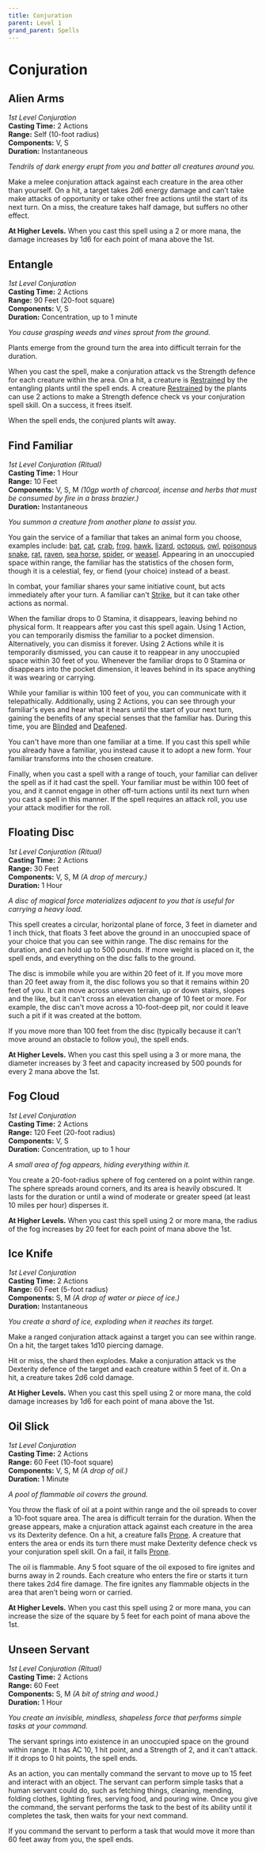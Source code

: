 ```yaml
---
title: Conjuration
parent: Level 1
grand_parent: Spells
---
```


# Conjuration

## Alien Arms
*1st Level Conjuration*<br>
**Casting Time:** 2 Actions<br>
**Range:** Self (10-foot radius)<br>
**Components:** V, S<br>
**Duration:** Instantaneous

*Tendrils of dark energy erupt from you and batter all creatures around you.*

Make a melee conjuration attack against each creature in the area other than yourself. On a hit, a target takes 2d6 energy damage and can’t take make attacks of opportunity or take other free actions until the start of its next turn. On a miss, the creature takes half damage, but suffers no other effect.

**At Higher Levels.** When you cast this spell using a 2 or more mana, the damage increases by 1d6 for each point of mana above the 1st.

## Entangle
*1st Level Conjuration*<br>
**Casting Time:** 2 Actions<br>
**Range:** 90 Feet (20-foot square)<br>
**Components:** V, S<br>
**Duration:** Concentration, up to 1 minute

*You cause grasping weeds and vines sprout from the ground.*

Plants emerge from the ground turn the area into difficult terrain for the duration.

When you cast the spell, make a conjuration attack vs the Strength defence for each creature within the area. On a hit, a creature is [Restrained](https://stormchaserroleplaying.com/stormchaserRPG/Conditions/Restrained/) by the entangling plants until the spell ends. A creature [Restrained](https://stormchaserroleplaying.com/stormchaserRPG/Conditions/Restrained/) by the plants can use 2 actions to make a Strength defence check vs your conjuration spell skill. On a success, it frees itself.

When the spell ends, the conjured plants wilt away.

## Find Familiar
*1st Level Conjuration (Ritual)*<br>
**Casting Time:** 1 Hour<br>
**Range:** 10 Feet<br>
**Components:** V, S, M *(10gp worth of charcoal, incense and herbs that must be consumed by fire in a brass brazier.)*<br>
**Duration:** Instantaneous

*You summon a creature from another plane to assist you.*

You gain the service of a familiar that takes an animal form you choose, examples include: [bat](), [cat](), [crab](), [frog](), [hawk](), [lizard](), [octopus](), [owl](), [poisonous snake](), [rat](), [raven](), [sea horse](), [spider](), or [weasel](). Appearing in an unoccupied space within range, the familiar has the statistics of the chosen form, though it is a celestial, fey, or fiend (your choice) instead of a beast.

In combat, your familiar shares your same initiative count, but acts immediately after your turn. A familiar can't [Strike](https://stormchaserroleplaying.com/stormchaserRPG/Combat/Actions/Strike/), but it can take other actions as normal.

When the familiar drops to 0 Stamina, it disappears, leaving behind no physical form. It reappears after you cast this spell again. Using 1 Action, you can temporarily dismiss the familiar to a pocket dimension. Alternatively, you can dismiss it forever. Using 2 Actions while it is temporarily dismissed, you can cause it to reappear in any unoccupied space within 30 feet of you. Whenever the familiar drops to 0 Stamina or disappears into the pocket dimension, it leaves behind in its space anything it was wearing or carrying.

While your familiar is within 100 feet of you, you can communicate with it telepathically. Additionally, using 2 Actions, you can see through your familiar's eyes and hear what it hears until the start of your next turn, gaining the benefits of any special senses that the familiar has. During this time, you are [Blinded](https://stormchaserroleplaying.com/stormchaserRPG/Conditions/Blinded/) and [Deafened](https://stormchaserroleplaying.com/stormchaserRPG/Conditions/Deafened/).

You can't have more than one familiar at a time. If you cast this spell while you already have a familiar, you instead cause it to adopt a new form. Your familiar transforms into the chosen creature.

Finally, when you cast a spell with a range of touch, your familiar can deliver the spell as if it had cast the spell. Your familiar must be within 100 feet of you, and it cannot engage in other off-turn actions until its next turn when you cast a spell in this manner. If the spell requires an attack roll, you use your attack modifier for the roll.

## Floating Disc
*1st Level Conjuration (Ritual)*<br>
**Casting Time:** 2 Actions<br>
**Range:** 30 Feet<br>
**Components:** V, S, M *(A drop of mercury.)*<br>
**Duration:** 1 Hour

*A disc of magical force materializes adjacent to you that is useful for carrying a heavy load.*

This spell creates a circular, horizontal plane of force, 3 feet in diameter and 1 inch thick, that floats 3 feet above the ground in an unoccupied space of your choice that you can see within range. The disc remains for the duration, and can hold up to 500 pounds. If more weight is placed on it, the spell ends, and everything on the disc falls to the ground.

The disc is immobile while you are within 20 feet of it. If you move more than 20 feet away from it, the disc follows you so that it remains within 20 feet of you. It can move across uneven terrain, up or down stairs, slopes and the like, but it can't cross an elevation change of 10 feet or more. For example, the disc can't move across a 10-foot-deep pit, nor could it leave such a pit if it was created at the bottom.

If you move more than 100 feet from the disc (typically because it can't move around an obstacle to follow you), the spell ends.

**At Higher Levels.** When you cast this spell using a 3 or more mana, the diameter increases by 3 feet and capacity increased by 500 pounds for every 2 mana above the 1st.

## Fog Cloud
*1st Level Conjuration*<br>
**Casting Time:** 2 Actions<br>
**Range:** 120 Feet (20-foot radius)<br>
**Components:** V, S<br>
**Duration:** Concentration, up to 1 hour

*A small area of fog appears, hiding everything within it.*

You create a 20-foot-radius sphere of fog centered on a point within range. The sphere spreads around corners, and its area is heavily obscured. It lasts for the duration or until a wind of moderate or greater speed (at least 10 miles per hour) disperses it.

**At Higher Levels.** When you cast this spell using 2 or more mana, the radius of the fog increases by 20 feet for each point of mana above the 1st.

## Ice Knife
*1st Level Conjuration*<br>
**Casting Time:** 2 Actions<br>
**Range:** 60 Feet (5-foot radius)<br>
**Components:** S, M *(A drop of water or piece of ice.)*<br>
**Duration:** Instantaneous

*You create a shard of ice, exploding when it reaches its target.*

Make a ranged conjuration attack against a target you can see within range. On a hit, the target takes 1d10 piercing damage.

Hit or miss, the shard then explodes. Make a conjuration attack vs the Dexterity defence of the target and each creature within 5 feet of it. On a hit, a creature takes 2d6 cold damage.

**At Higher Levels.** When you cast this spell using 2 or more mana, the cold damage increases by 1d6 for each point of mana above the 1st.

## Oil Slick
*1st Level Conjuration*<br>
**Casting Time:** 2 Actions<br>
**Range:** 60 Feet (10-foot square)<br>
**Components:** V, S, M *(A drop of oil.)*<br>
**Duration:** 1 Minute

*A pool of flammable oil covers the ground.*

You throw the flask of oil at a point within range and the oil spreads to cover a 10-foot square area. The area is difficult terrain for the duration. When the grease appears, make a cnjuration attack against each creature in the area vs its Dexterity defence. On a hit, a creature falls [Prone](https://stormchaserroleplaying.com/stormchaserRPG/Conditions/Prone/). A creature that enters the area or ends its turn there must make Dexterity defence check vs your conjuration spell skill. On a fail, it falls [Prone](https://stormchaserroleplaying.com/stormchaserRPG/Conditions/Prone/).

The oil is flammable. Any 5 foot square of the oil exposed to fire ignites and burns away in 2 rounds. Each creature who enters the fire or starts it turn there takes 2d4 fire damage. The fire ignites any flammable objects in the area that aren’t being worn or carried.

**At Higher Levels.** When you cast this spell using 2 or more mana, you can increase the size of the square by 5 feet for each point of mana above the 1st.

## Unseen Servant
*1st Level Conjuration (Ritual)*<br>
**Casting Time:** 2 Actions<br>
**Range:** 60 Feet<br>
**Components:** S, M *(A bit of string and wood.)*<br>
**Duration:** 1 Hour

*You create an invisible, mindless, shapeless force that performs simple tasks at your command.*

The servant springs into existence in an unoccupied space on the ground within range. It has AC 10, 1 hit point, and a Strength of 2, and it can't attack. If it drops to 0 hit points, the spell ends.

As an action, you can mentally command the servant to move up to 15 feet and interact with an object. The servant can perform simple tasks that a human servant could do, such as fetching things, cleaning, mending, folding clothes, lighting fires, serving food, and pouring wine. Once you give the command, the servant performs the task to the best of its ability until it completes the task, then waits for your next command.

If you command the servant to perform a task that would move it more than 60 feet away from you, the spell ends.
